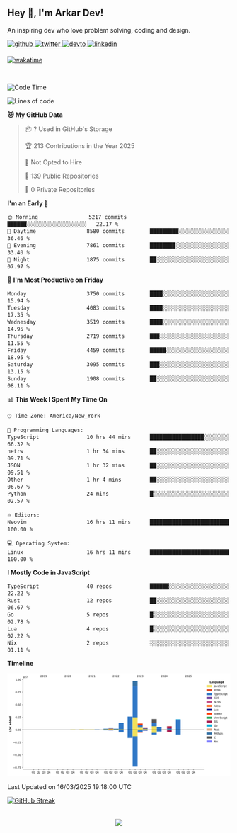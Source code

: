 ## Hey 👋, I'm Arkar Dev!  

An inspiring dev who love problem solving, coding and design.

<a href="https://github.com/Riley1101" target="_blank">
<img src=https://img.shields.io/badge/github-%2324292e.svg?&style=for-the-badge&logo=github&logoColor=white alt=github style="margin-bottom: 5px;" />
</a>
<a href="https://twitter.com/arkardev" target="_blank">
<img src=https://img.shields.io/badge/twitter-%2300acee.svg?&style=for-the-badge&logo=twitter&logoColor=white alt=twitter style="margin-bottom: 5px;" />
</a>
<a href="https://dev.to/riley1101" target="_blank">
<img src=https://img.shields.io/badge/dev.to-%2308090A.svg?&style=for-the-badge&logo=dev.to&logoColor=white alt=devto style="margin-bottom: 5px;" />
</a>
<a href="https://linkedin.com/in/arkar-kaung-myat" target="_blank">
<img src=https://img.shields.io/badge/linkedin-%231E77B5.svg?&style=for-the-badge&logo=linkedin&logoColor=white alt=linkedin style="margin-bottom: 5px;" />
</a>
  
[![wakatime](https://wakatime.com/badge/user/cf23b6e3-75f8-4c04-b0e3-273191c8d2ec.svg)](https://wakatime.com/@cf23b6e3-75f8-4c04-b0e3-273191c8d2ec)

<br/>

<!--START_SECTION:waka-->
![Code Time](http://img.shields.io/badge/Code%20Time-1%2C338%20hrs%206%20mins-blue)

![Lines of code](https://img.shields.io/badge/From%20Hello%20World%20I%27ve%20Written-21.7%20million%20lines%20of%20code-blue)

**🐱 My GitHub Data** 

> 📦 ? Used in GitHub's Storage 
 > 
> 🏆 213 Contributions in the Year 2025
 > 
> 🚫 Not Opted to Hire
 > 
> 📜 139 Public Repositories 
 > 
> 🔑 0 Private Repositories 
 > 
**I'm an Early 🐤** 

```text
🌞 Morning                5217 commits        ██████░░░░░░░░░░░░░░░░░░░   22.17 % 
🌆 Daytime                8580 commits        █████████░░░░░░░░░░░░░░░░   36.46 % 
🌃 Evening                7861 commits        ████████░░░░░░░░░░░░░░░░░   33.40 % 
🌙 Night                  1875 commits        ██░░░░░░░░░░░░░░░░░░░░░░░   07.97 % 
```
📅 **I'm Most Productive on Friday** 

```text
Monday                   3750 commits        ████░░░░░░░░░░░░░░░░░░░░░   15.94 % 
Tuesday                  4083 commits        ████░░░░░░░░░░░░░░░░░░░░░   17.35 % 
Wednesday                3519 commits        ████░░░░░░░░░░░░░░░░░░░░░   14.95 % 
Thursday                 2719 commits        ███░░░░░░░░░░░░░░░░░░░░░░   11.55 % 
Friday                   4459 commits        █████░░░░░░░░░░░░░░░░░░░░   18.95 % 
Saturday                 3095 commits        ███░░░░░░░░░░░░░░░░░░░░░░   13.15 % 
Sunday                   1908 commits        ██░░░░░░░░░░░░░░░░░░░░░░░   08.11 % 
```


📊 **This Week I Spent My Time On** 

```text
🕑︎ Time Zone: America/New_York

💬 Programming Languages: 
TypeScript               10 hrs 44 mins      █████████████████░░░░░░░░   66.32 % 
netrw                    1 hr 34 mins        ██░░░░░░░░░░░░░░░░░░░░░░░   09.71 % 
JSON                     1 hr 32 mins        ██░░░░░░░░░░░░░░░░░░░░░░░   09.51 % 
Other                    1 hr 4 mins         ██░░░░░░░░░░░░░░░░░░░░░░░   06.67 % 
Python                   24 mins             █░░░░░░░░░░░░░░░░░░░░░░░░   02.57 % 

🔥 Editors: 
Neovim                   16 hrs 11 mins      █████████████████████████   100.00 % 

💻 Operating System: 
Linux                    16 hrs 11 mins      █████████████████████████   100.00 % 
```

**I Mostly Code in JavaScript** 

```text
TypeScript               40 repos            ██████░░░░░░░░░░░░░░░░░░░   22.22 % 
Rust                     12 repos            ██░░░░░░░░░░░░░░░░░░░░░░░   06.67 % 
Go                       5 repos             █░░░░░░░░░░░░░░░░░░░░░░░░   02.78 % 
Lua                      4 repos             █░░░░░░░░░░░░░░░░░░░░░░░░   02.22 % 
Nix                      2 repos             ░░░░░░░░░░░░░░░░░░░░░░░░░   01.11 % 
```



**Timeline**

![Lines of Code chart](https://raw.githubusercontent.com/Riley1101/Riley1101/main/assets/bar_graph.png)


 Last Updated on 16/03/2025 19:18:00 UTC
<!--END_SECTION:waka-->

[![GitHub Streak](https://streak-stats.demolab.com?user=Riley1101)](https://git.io/streak-stats)
  
<br/>  
<div align="center">
<img src="https://komarev.com/ghpvc/?username=Riley1101&&style=flat-square" align="center" />
</div>  

